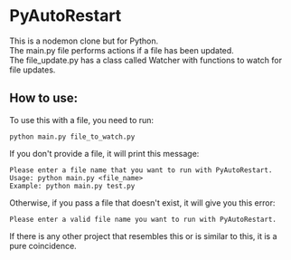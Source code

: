 # PyAutoRestart

This is a nodemon clone but for Python.  
The main.py file performs actions if a file has been updated.  
The file_update.py has a class called Watcher with functions to watch
for file updates.

## How to use:

To use this with a file, you need to run:

```
python main.py file_to_watch.py
```

If you don't provide a file, it will print this message:

```
Please enter a file name that you want to run with PyAutoRestart.
Usage: python main.py <file_name>
Example: python main.py test.py
```

Otherwise, if you pass a file that doesn't exist, it will give you this error:

```
Please enter a valid file name you want to run with PyAutoRestart.
```

If there is any other project that resembles this or is similar to this, it is a pure coincidence.
